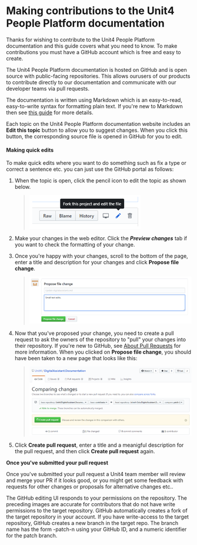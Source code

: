 # Making contributions to the Unit4 People Platform documentation

Thanks for wishing to contribute to the Unit4 People Platform documentation and this guide covers what you need to know. To make contributions you must have a GitHub account which is free and easy to create.

The Unit4 People Platform documentation is hosted on GitHub and is open source with public-facing repositories. This allows ourusers of our products to contribute directly to our documentation and communicate with our developer teams via pull requests.

The documentation is written using Markdown which is an easy-to-read, easy-to-write syntax for formatting plain text. If you're new to Markdown then see [this guide](https://help.github.com/en/articles/basic-writing-and-formatting-syntax) for more details.

Each topic on the Unit4 People Platform documentation website includes an **Edit this topic** button to allow you to suggest changes. When you click this button, the corresponding source file is opened in GitHub for you to edit.

#### Making quick edits
To make quick edits where you want to do something such as fix a type or correct a sentence etc. you can just use the GitHub portal as follows:

1. When the topic is open, click the pencil icon to edit the topic as shown below.

    >![](docs/images/edit-in-github.png) 

2. Make your changes in the web editor. Click the _**Preview changes**_ tab if you want to check the formatting of your change.

3. Once you're happy with your changes, scroll to the bottom of the page, enter a title and description for your changes and click **Propose file change**.
    >![](docs/images/propose-file-changes75pct.png)

4. Now that you've proposed your change, you need to create a pull request to ask the owners of the repository to "pull" your changes into their repository. If you're new to GitHub, see [About Pull Requests](https://help.github.com/en/articles/about-pull-requests) for more information. When you clicked on **Propose file change**, you should have been taken to a new page that looks like this:

    >![](docs/images/create-pull-request75pct.png)

5. Click **Create pull request**, enter a title and a meanigful description for the pull request, and then click **Create pull request** again. 

**Once you've submitted your pull request**

Once you've submitted your pull request a Unit4 team member will review and merge your PR if it looks good, or you might get some feedback with requests for other changes or proposals for alternative changes etc..

The GitHub editing UI responds to your permissions on the repository. The preceding images are accurate for contributors that do not have write permissions to the target repository. GitHub automatically creates a fork of the target repository in your account. If you have write-access to the target repository, GitHub creates a new branch in the target repo. The branch name has the form <GitHubId>-patch-n using your GitHub ID, and a numeric identifier for the patch branch.
